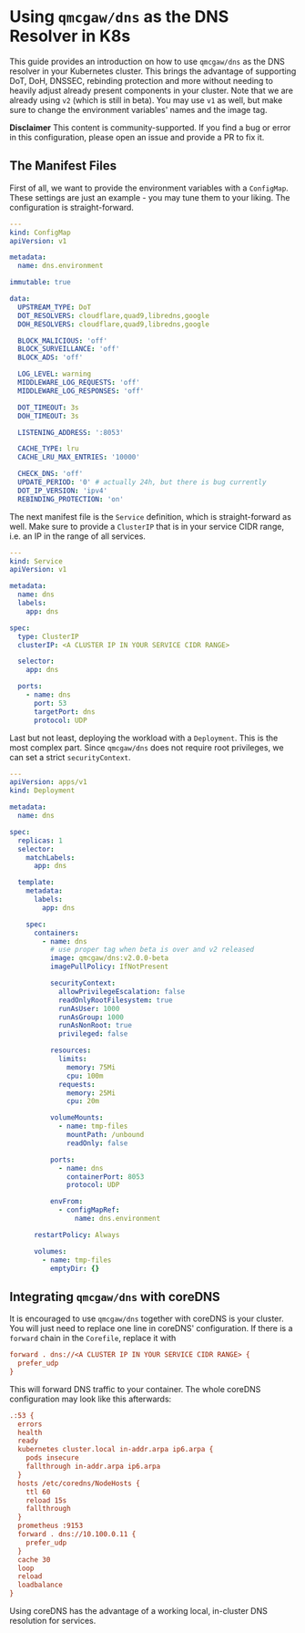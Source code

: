 # Using `qmcgaw/dns` as the DNS Resolver in K8s

This guide provides an introduction on how to use `qmcgaw/dns` as the DNS resolver in your Kubernetes cluster. This brings the advantage of supporting DoT, DoH, DNSSEC, rebinding protection and more without needing to heavily adjust already present components in your cluster. Note that we are already using `v2` (which is still in beta). You may use `v1` as well, but make sure to change the environment variables' names and the image tag.

**Disclaimer** This content is community-supported. If you find a bug or error in this configuration, please open an issue and provide a PR to fix it.

## The Manifest Files

First of all, we want to provide the environment variables with a `ConfigMap`. These settings are just an example - you may tune them to your liking. The configuration is straight-forward.

``` YAML
---
kind: ConfigMap
apiVersion: v1

metadata:
  name: dns.environment

immutable: true

data:
  UPSTREAM_TYPE: DoT
  DOT_RESOLVERS: cloudflare,quad9,libredns,google
  DOH_RESOLVERS: cloudflare,quad9,libredns,google

  BLOCK_MALICIOUS: 'off'
  BLOCK_SURVEILLANCE: 'off'
  BLOCK_ADS: 'off'

  LOG_LEVEL: warning
  MIDDLEWARE_LOG_REQUESTS: 'off'
  MIDDLEWARE_LOG_RESPONSES: 'off'

  DOT_TIMEOUT: 3s
  DOH_TIMEOUT: 3s

  LISTENING_ADDRESS: ':8053'

  CACHE_TYPE: lru
  CACHE_LRU_MAX_ENTRIES: '10000'

  CHECK_DNS: 'off'
  UPDATE_PERIOD: '0' # actually 24h, but there is bug currently
  DOT_IP_VERSION: 'ipv4'
  REBINDING_PROTECTION: 'on'
```

The next manifest file is the `Service` definition, which is straight-forward as well. Make sure to provide a `ClusterIP` that is in your service CIDR range, i.e. an IP in the range of all services.

``` YAML
---
kind: Service
apiVersion: v1

metadata:
  name: dns
  labels:
    app: dns

spec:
  type: ClusterIP
  clusterIP: <A CLUSTER IP IN YOUR SERVICE CIDR RANGE>

  selector:
    app: dns

  ports:
    - name: dns
      port: 53
      targetPort: dns
      protocol: UDP
```

Last but not least, deploying the workload with a `Deployment`. This is the most complex part. Since `qmcgaw/dns` does not require root privileges, we can set a strict `securityContext`.

``` YAML
---
apiVersion: apps/v1
kind: Deployment

metadata:
  name: dns

spec:
  replicas: 1
  selector:
    matchLabels:
      app: dns

  template:
    metadata:
      labels:
        app: dns

    spec:
      containers:
        - name: dns
          # use proper tag when beta is over and v2 released
          image: qmcgaw/dns:v2.0.0-beta
          imagePullPolicy: IfNotPresent

          securityContext:
            allowPrivilegeEscalation: false
            readOnlyRootFilesystem: true
            runAsUser: 1000
            runAsGroup: 1000
            runAsNonRoot: true
            privileged: false

          resources:
            limits:
              memory: 75Mi
              cpu: 100m
            requests:
              memory: 25Mi
              cpu: 20m

          volumeMounts:
            - name: tmp-files
              mountPath: /unbound
              readOnly: false

          ports:
            - name: dns
              containerPort: 8053
              protocol: UDP

          envFrom:
            - configMapRef:
                name: dns.environment

      restartPolicy: Always

      volumes:
        - name: tmp-files
          emptyDir: {}
```

## Integrating `qmcgaw/dns` with coreDNS

It is encouraged to use `qmcgaw/dns` together with coreDNS is your cluster. You will just need to replace one line in coreDNS' configuration. If there is a `forward` chain in the `Corefile`, replace it with

``` INI
forward . dns://<A CLUSTER IP IN YOUR SERVICE CIDR RANGE> {
  prefer_udp
}
```

This will forward DNS traffic to your container. The whole coreDNS configuration may look like this afterwards:

``` INI
.:53 {
  errors
  health
  ready
  kubernetes cluster.local in-addr.arpa ip6.arpa {
    pods insecure
    fallthrough in-addr.arpa ip6.arpa
  }
  hosts /etc/coredns/NodeHosts {
    ttl 60
    reload 15s
    fallthrough
  }
  prometheus :9153
  forward . dns://10.100.0.11 {
    prefer_udp
  }
  cache 30
  loop
  reload
  loadbalance
}
```

Using coreDNS has the advantage of a working local, in-cluster DNS resolution for services.

